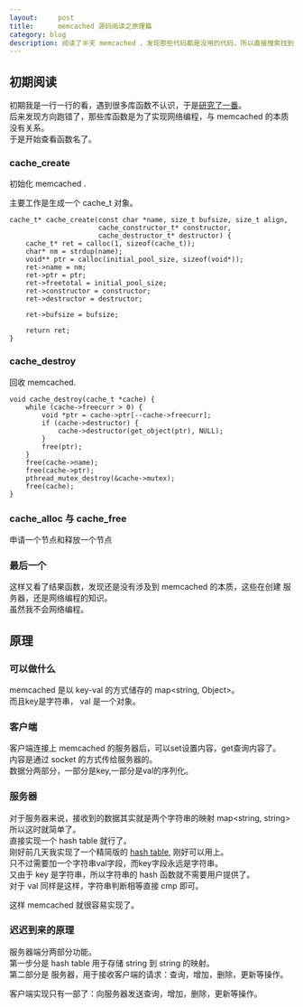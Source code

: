 ```yaml
---
layout:     post
title:      memcached 源码阅读之原理篇
category: blog
description: 阅读了半天 memcached ，发现那些代码都是没用的代码，所以直接搜索找到 memcached 的核心代码，然后终于看懂了。
---
```


## 初期阅读

初期我是一行一行的看，遇到很多库函数不认识，于是[研究了一番][memcached-lib]。  
后来发现方向跑错了，那些库函数是为了实现网络编程，与 memcached 的本质没有关系。  
于是开始查看函数名了。

### cache_create

初始化 memcached .

主要工作是生成一个 cache_t 对象。

```
cache_t* cache_create(const char *name, size_t bufsize, size_t align,
                      cache_constructor_t* constructor,
                      cache_destructor_t* destructor) {
    cache_t* ret = calloc(1, sizeof(cache_t));
    char* nm = strdup(name);
    void** ptr = calloc(initial_pool_size, sizeof(void*));
    ret->name = nm;
    ret->ptr = ptr;
    ret->freetotal = initial_pool_size;
    ret->constructor = constructor;
    ret->destructor = destructor;

    ret->bufsize = bufsize;

    return ret;
}
```

### cache_destroy

回收 memcached.

```
void cache_destroy(cache_t *cache) {
    while (cache->freecurr > 0) {
        void *ptr = cache->ptr[--cache->freecurr];
        if (cache->destructor) {
            cache->destructor(get_object(ptr), NULL);
        }
        free(ptr);
    }
    free(cache->name);
    free(cache->ptr);
    pthread_mutex_destroy(&cache->mutex);
    free(cache);
}
```
### cache_alloc 与 cache_free

申请一个节点和释放一个节点

### 最后一个

这样又看了结果函数，发现还是没有涉及到 memcached 的本质，这些在创建 服务器，还是网络编程的知识。  
虽然我不会网络编程。  


## 原理

### 可以做什么

memcached 是以 key-val 的方式储存的 map<string, Object>。  
而且key是字符串， val 是一个对象。  

### 客户端

客户端连接上 memcached 的服务器后，可以set设置内容，get查询内容了。  
内容是通过 socket 的方式传给服务器的。  
数据分两部分，一部分是key,一部分是val的序列化。

### 服务器

对于服务器来说，接收到的数据其实就是两个字符串的映射 map<string, string>
所以这时就简单了。  
直接实现一个 hash table 就行了。  
刚好前几天我实现了一个精简版的 [hash table][tiankonguse-hash-table], 刚好可以用上。  
只不过需要加一个字符串val字段，而key字段永远是字符串。  
又由于 key 是字符串，所以字符串的 hash 函数就不需要用户提供了。  
对于 val 同样是这样，字符串判断相等直接 cmp 即可。


这样 memcached 就很容易实现了。  

### 迟迟到来的原理

服务器端分两部分功能。  
第一步分是 hash table 用于存储 string 到 string 的映射。  
第二部分是 服务器，用于接收客户端的请求：查询，增加，删除，更新等操作。  

客户端实现只有一部了：向服务器发送查询，增加，删除，更新等操作。








[memcached-lib]: http://github.tiankonguse.com/blog/2014/11/06/memcached-lib/
[tiankonguse-hash-table]: http://github.tiankonguse.com/blog/2014/11/04/hash-table/